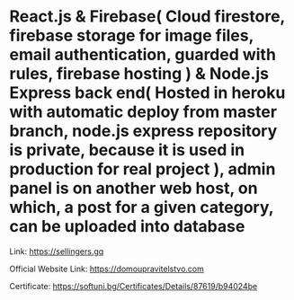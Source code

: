 # React.js & Firebase( Cloud firestore, firebase storage for image files, email authentication, guarded with rules, firebase hosting ) & Node.js Express back end( Hosted in heroku with automatic deploy from master branch, node.js express repository is private, because it is used in production for real project ), admin panel is on another web host, on which, a post for a given category, can be uploaded into database
Link: https://sellingers.gq

Official Website Link: https://domoupravitelstvo.com

Certificate: https://softuni.bg/Certificates/Details/87619/b94024be

